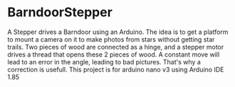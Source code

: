 # BarndoorStepper
A Stepper drives a Barndoor using an Arduino.
The idea is to get a platform to mount a camera on it to make photos from stars without getting star trails. 
Two pieces of wood are connected as a hinge, and a stepper motor drives a thread that opens these 2 pieces of wood.
A constant move will lead to an error in the angle, leading to bad pictures. That's why a correction is usefull.
This project is for arduino nano v3 using Arduino IDE 1.85
